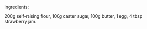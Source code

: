 ingredients:

200g self-raising flour, 100g caster sugar, 100g butter, 1 egg, 4 tbsp strawberry jam.